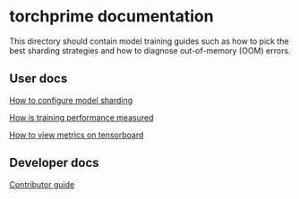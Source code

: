 # torchprime documentation

This directory should contain model training guides such as how to pick
the best sharding strategies and how to diagnose out-of-memory (OOM) errors.

## User docs

<!-- TODO: overall playbook for porting a model to torchprime -->

[How to configure model sharding](./sharding.md)

[How is training performance measured](./metrics.md)

[How to view metrics on tensorboard](./tensorboard.md)

<!-- TODO: how to check model sharding once configured -->

<!-- TODO(https://github.com/AI-Hypercomputer/torchprime/issues/130): OOM doc -->

<!-- TODO(https://github.com/AI-Hypercomputer/torchprime/issues/124): custom mesh doc -->

## Developer docs

[Contributor guide](./contributor/README.md)
